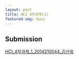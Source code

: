 ```yaml
---
layout: post
title: HCI 4차과제(1)
featured-img: kucs
---
```


## Submission


[HCI_4차과제_1_2014210044_김선욱](/assets/files/4-1.zip)